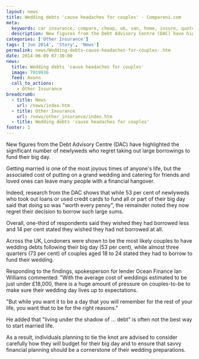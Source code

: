 ```yaml
---
layout: news
title: Wedding debts 'cause headaches for couples' - Compareni.com
meta:
  keywords: car insurance, compare, cheap, uk, van, home, insure, quotes, online, comparison, bike, loans, life
  description: New figures from the Debt Advisory Centre (DAC) have highlighted the significant number of newlyweds who regret taking out large borrowings to fund their big day
categories: ['Other Insurance']
tags: ['Jun 2014', 'Story', 'News']
permalink: news/Wedding-debts-cause-headaches-for-couples-.htm
date: 2014-06-09 07:30:00
news:
  title: Wedding debts 'cause headaches for couples'
  image: 7019936
  feed: Axonn
  call_to_actions:
    - Other Insurance
breadcrumb:
  - title: News
    url: /news/index.htm
  - title: Other Insurance
    url: /news/other_insurance/index.htm
  - title: Wedding debts 'cause headaches for couples'
footer: 1
---
```


New figures from the Debt Advisory Centre (DAC) have highlighted the significant number of newlyweds who regret taking out large borrowings to fund their big day.

Getting married is one of the most joyous times of anyone&#39;s life, but the associated cost of putting on a grand wedding and catering for friends and loved ones can leave many people with a financial hangover.

Indeed, research from the DAC shows that while 53 per cent of newlyweds who took out loans or used credit cards to fund all or part of their big day said that doing so was &quot;worth every penny&quot;, the remainder noted they now regret their decision to borrow such large sums.

Overall, one-third of respondents said they wished they had borrowed less and 14 per cent stated they wished they had not borrowed at all.

Across the UK, Londoners were shown to be the most likely couples to have wedding debts following their big day (53 per cent), while almost three quarters (73 per cent) of couples aged 18 to 24 stated they had to borrow to fund their wedding.

Responding to the findings, spokesperson for lender Ocean Finance Ian Williams commented: &quot;With the average cost of weddings estimated to be just under &pound;18,000, there is a huge amount of pressure on couples-to-be to make sure their wedding day lives up to expectations.

&quot;But while you want it to be a day that you will remember for the rest of your life, you want that to be for the right reasons.&quot;

He added that &quot;living under the shadow of ... debt&quot; is often not the best way to start married life.

As a result, individuals planning to tie the knot are advised to consider carefully how they will budget for their big day and to ensure that savvy financial planning should be a cornerstone of their wedding preparations.
